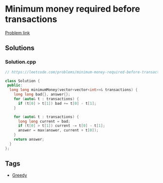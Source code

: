 # Minimum money required before transactions

[Problem link](https://leetcode.com/problems/minimum-money-required-before-transactions/)

## Solutions


### Solution.cpp
```cpp
// https://leetcode.com/problems/minimum-money-required-before-transactions/

class Solution {
 public:
  long long minimumMoney(vector<vector<int>>& transactions) {
    long long bad{}, answer{};
    for (auto& t : transactions) {
      if (t[0] > t[1]) bad += t[0] - t[1];
    }

    for (auto& t : transactions) {
      long long current = bad;
      if (t[0] > t[1]) current -= t[0] - t[1];
      answer = max(answer, current + t[0]);
    }
    return answer;
  }
};
```
## Tags

* [Greedy](/Collections/greedy.md#greedy)
